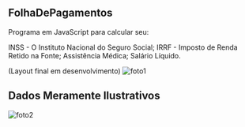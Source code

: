 ## FolhaDePagamentos

Programa em JavaScript para calcular seu:

INSS - O Instituto Nacional do Seguro Social;
IRRF - Imposto de Renda Retido na Fonte;
Assistência Médica;
Salário Líquido.

(Layout final em desenvolvimento)
![foto1](https://user-images.githubusercontent.com/85769101/174192960-ca473b0e-b3eb-402c-9dad-43a996e474c1.PNG)

## Dados Meramente Ilustrativos
![foto2](https://user-images.githubusercontent.com/85769101/174193000-6cebf3e4-c21e-4350-a520-a3fdc241f715.PNG)
